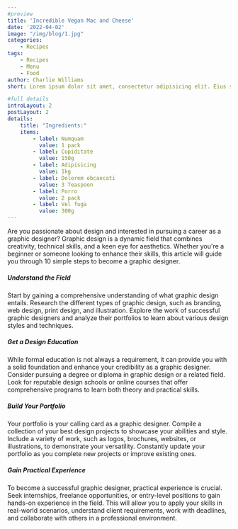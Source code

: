 ```yaml
---
#preview
title: 'Incredible Vegan Mac and Cheese'
date: '2022-04-02'
image: "/img/blog/1.jpg"
categories:
    - Recipes
tags:
    - Recipes
    - Menu
    - Food
author: Charlie Williams
short: Lorem ipsum dolor sit amet, consectetur adipisicing elit. Eius sequi commodi dignissimos.

#full details
introLayout: 2
postLayout: 2
details:
    title: "Ingredients:"
    items: 
        - label: Numquam
          value: 1 pack
        - label: Cupiditate
          value: 150g
        - label: Adipisicing
          value: 1kg
        - label: Dolorem obcaecati
          value: 3 Teaspoon
        - label: Porro
          value: 2 pack
        - label: Vel fuga
          value: 300g
---
```


Are you passionate about design and interested in pursuing a career as a graphic designer? Graphic design is a dynamic field that combines creativity, technical skills, and a keen eye for aesthetics. Whether you're a beginner or someone looking to enhance their skills, this article will guide you through 10 simple steps to become a graphic designer.

##### Understand the Field

Start by gaining a comprehensive understanding of what graphic design entails. Research the different types of graphic design, such as branding, web design, print design, and illustration. Explore the work of successful graphic designers and analyze their portfolios to learn about various design styles and techniques.

##### Get a Design Education

While formal education is not always a requirement, it can provide you with a solid foundation and enhance your credibility as a graphic designer. Consider pursuing a degree or diploma in graphic design or a related field. Look for reputable design schools or online courses that offer comprehensive programs to learn both theory and practical skills.

##### Build Your Portfolio

Your portfolio is your calling card as a graphic designer. Compile a collection of your best design projects to showcase your abilities and style. Include a variety of work, such as logos, brochures, websites, or illustrations, to demonstrate your versatility. Constantly update your portfolio as you complete new projects or improve existing ones.

##### Gain Practical Experience

To become a successful graphic designer, practical experience is crucial. Seek internships, freelance opportunities, or entry-level positions to gain hands-on experience in the field. This will allow you to apply your skills in real-world scenarios, understand client requirements, work with deadlines, and collaborate with others in a professional environment.